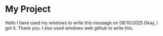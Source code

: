 # My Project
Hello I have used my windows to write this message on 08/10/2025
Okay, I got it. Thank you. I also used windows web github to write this.
